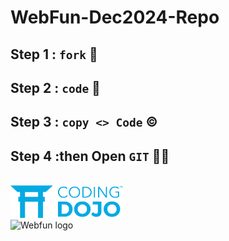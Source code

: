 # WebFun-Dec2024-Repo

## Step 1 : `fork` 🍴
## Step 2 : `code` 📜
## Step 3 : `copy <> Code`  ©️
## Step 4 :then Open `GIT` 🏳️‍⚧️

<br/>

<img src="https://github.com/Alaa-1/git_assets/blob/602d3adae821af29d428f7d6b2a83de4d276a71c/codingDojoHr.png" alt="Coding Dojo Logo" width="180">

<br/>

<img src="https://www.ntuclearninghub.com/documents/39367/7431407/python-programming%20fundamentals.jpg/0f980a00-ced6-85e7-3d57-fa1651dd572b/" alt="Webfun logo" width="180" >


